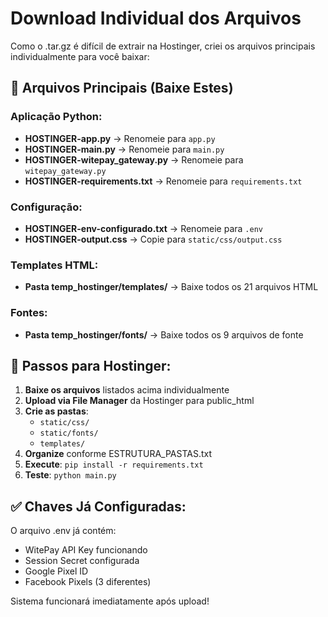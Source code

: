 # Download Individual dos Arquivos

Como o .tar.gz é difícil de extrair na Hostinger, criei os arquivos principais individualmente para você baixar:

## 📁 Arquivos Principais (Baixe Estes)

### Aplicação Python:
- **HOSTINGER-app.py** → Renomeie para `app.py`
- **HOSTINGER-main.py** → Renomeie para `main.py`  
- **HOSTINGER-witepay_gateway.py** → Renomeie para `witepay_gateway.py`
- **HOSTINGER-requirements.txt** → Renomeie para `requirements.txt`

### Configuração:
- **HOSTINGER-env-configurado.txt** → Renomeie para `.env`
- **HOSTINGER-output.css** → Copie para `static/css/output.css`

### Templates HTML:
- **Pasta temp_hostinger/templates/** → Baixe todos os 21 arquivos HTML

### Fontes:
- **Pasta temp_hostinger/fonts/** → Baixe todos os 9 arquivos de fonte

## 🚀 Passos para Hostinger:

1. **Baixe os arquivos** listados acima individualmente
2. **Upload via File Manager** da Hostinger para public_html
3. **Crie as pastas**:
   - `static/css/`
   - `static/fonts/`  
   - `templates/`
4. **Organize** conforme ESTRUTURA_PASTAS.txt
5. **Execute**: `pip install -r requirements.txt`
6. **Teste**: `python main.py`

## ✅ Chaves Já Configuradas:

O arquivo .env já contém:
- WitePay API Key funcionando
- Session Secret configurada  
- Google Pixel ID
- Facebook Pixels (3 diferentes)

Sistema funcionará imediatamente após upload!